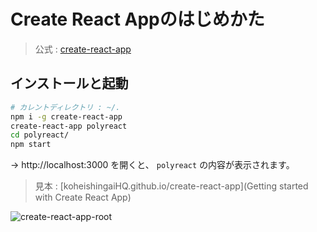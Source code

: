 # Create React Appのはじめかた
> 公式 : [create-react-app](https://github.com/facebookincubator/create-react-app)  

## インストールと起動
```bash
# カレントディレクトリ : ~/.
npm i -g create-react-app
create-react-app polyreact
cd polyreact/
npm start
```

→ http://localhost:3000 を開くと、 `polyreact` の内容が表示されます。

> 見本 : [koheishingaiHQ.github.io/create-react-app](Getting started with Create React App)

![create-react-app-root](https://c1.staticflickr.com/5/4509/37268153700_b95567ae0f_h.jpg)
